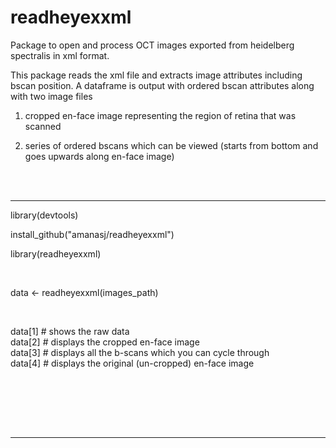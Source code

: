 # readheyexxml


Package to open and process OCT images exported from heidelberg spectralis in xml format. 


This package reads the xml file and extracts image attributes including bscan position.  A dataframe is output with ordered bscan attributes along with two image files


1) cropped en-face image representing the region of retina that was scanned


2) series of ordered bscans which can be viewed (starts from bottom and goes upwards along en-face image)


<br><br>

<hr>

library(devtools)

install_github("amanasj/readheyexxml")

library(readheyexxml)


<br>

data <- readheyexxml(images_path)

<br>

data[1]    # shows the raw data
<br>
data[2]    # displays the cropped en-face image
<br>
data[3]    # displays all the b-scans which you can cycle through
<br>
data[4]    # displays the original (un-cropped) en-face image

<br><br>







<br><br>

<hr>


